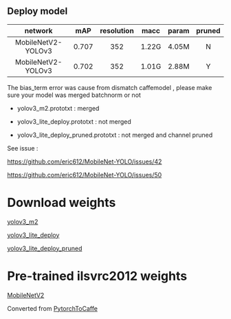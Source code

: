 ## Deploy model

network|mAP|resolution|macc|param|pruned
:---:|:---:|:---:|:---:|:---:|:---:|
MobileNetV2-YOLOv3|0.707|352|1.22G|4.05M|N|
MobileNetV2-YOLOv3|0.702|352|1.01G|2.88M|Y|

The bias_term error was cause from dismatch caffemodel , please make sure your model was merged batchnorm or not 

* yolov3_m2.prototxt : merged 

* yolov3_lite_deploy.prototxt : not merged

* yolov3_lite_deploy_pruned.prototxt : not merged and channel pruned

See issue :

https://github.com/eric612/MobileNet-YOLO/issues/42

https://github.com/eric612/MobileNet-YOLO/issues/50

# Download weights

[yolov3_m2](https://drive.google.com/open?id=18SL6tnGCUap6LCfqX2sT11cZnF6ECZ_j)

[yolov3_lite_deploy](https://drive.google.com/open?id=1FIoG2HSSuVQ-c4JOVZFvCTpp-CPPzJlJ)

[yolov3_lite_deploy_pruned](https://drive.google.com/open?id=1w3j-a7pFiYiTVTtDNRTWGWI84MQ3JewG)

# Pre-trained ilsvrc2012 weights

[MobileNetV2](https://drive.google.com/open?id=1RgT7jrYFJ0Ub_CF5zdfP3ExwHKDftPik)

Converted from [PytorchToCaffe](https://github.com/xxradon/PytorchToCaffe)
